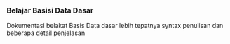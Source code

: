 ### Belajar Basisi Data Dasar ###

Dokumentasi belakat Basis Data dasar lebih tepatnya syntax penulisan dan beberapa detail penjelasan
